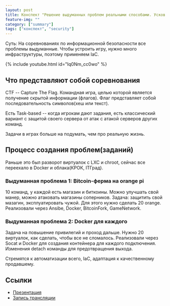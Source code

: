```yaml
---
layout: post
title: Конспект "Решение выдуманных проблем реальными способами. Усков Александр"
feature-img: ""
category: ["summary"]
tags: ["конспект", "security"]
---
```


Суть: На соревнованиях по информационной безопасности все проблемы выдуманные. Чтобы устроить игру, нужно много инфраструктуры, поэтому применяем IaC.

{% include youtube.html id="Iq0Nm_cc0wo" %}

## Что представляют собой соревнования

CTF -- Capture The Flag. Командная игра, целью которой является получение скрытой информации (флагов). Флаг представляет собой последовательность символов(хеш или текст).

Есть Task-based -- когда игрокам дают задания, есть классический вариант с защитой своего сервера от атак с атакой серверов других команд.

Задачи в играх больше на подумать, чем про реальную жизнь.

## Процесс создания проблем(заданий)

Раньше это был разворот виртуалок с LXC и chroot, сейчас все переехало в Docker и облака(КРОК, ITГрад).

### Выдуманная проблема 1: Bitcoin-ферма на orange pi

10 команд, у каждой есть магазин и биткоины. Можно улучшать свой манер, можно атаковать магазины соперников. Задача: защитить свой мазагин, эксплуатировать чужой. Для этого нужно сделать 20 orange. Реализовали через Ansibe, Docker, BitcoinFork, GameNetwork.

### Выдуманная проблема 2: Docker для каждого

Задача на повышение привилегий и проход дальше. Нужно 20 виртуалок, как сделать, чтобы все не сломалось. Реализовали через Socat и Docker для создания контейнера для каждого подключения. Изменения detach команды для предотвращения выхода.

Стремятся к автоматизации всего, IaC, адаптация  к качественному продавшему.

## Ссылки

* [Презентация](https://speakerdeck.com/devopsmoscow/rieshieniie-vydumannykh-probliem-rieal-nymi-sposobami)
* [Запись трансляции](https://www.youtube.com/watch?v=Iq0Nm_cc0wo)
